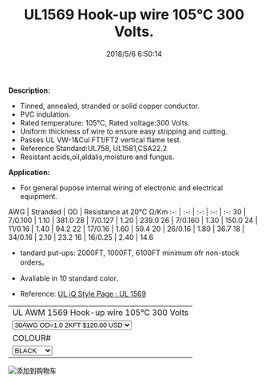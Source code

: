 ﻿---
layout: post 
title: UL1569 Hook-up wire 105℃ 300 Volts.
categories: wire-cable
overview: PVC,UIL1569,1 Wire,105 deg c,300V
series: FN10
part_number: 10-1569-0
thumb_img: 
image: static/15-20210603.jpg
date: 2018/5/6 6:50:14
permalink: /wire-cable/ul1569-hookup-wire-105degc-300v.html
---



__Description:__

* Tinned, annealed, stranded or solid copper conductor.
* PVC indulation.
* Rated temperature: 105℃, Rated voltage:300 Volts.
* Uniform thickness of wire to ensure easy stripping and cutting.
* Passes UL VW-1&amp;Cul FT1/FT2 vertical flame test.
* Reference Standard:UL758, UL1581,CSA22.2 
* Resistant acids,oil,aldalis,moisture and fungus. 

__Application:__

* For general pupose internal wiring of electronic and electrical equipment.

AWG | Stranded | OD | Resistance at 20℃ Ω/Km
:-: | :-: |  :-: |  :-: |  :-: 
30 | 7/0.100 | 1.10 | 381.0
28 | 7/0.127 | 1.20 | 239.0
26 | 7/0.160 | 1.30 | 150.0
24 | 11/0.16 | 1.40 | 94.2
22 | 17/0.16 | 1.60 | 59.4
20 | 26/0.16 | 1.80 | 36.7
18 | 34/0.16 | 2.10 | 23.2
16 | 16/0.25 | 2.40 | 14.6

* tandard put-ups: 2000FT, 1000FT, 6100FT minimum ofr non-stock orders。
* Avaliable in 10 standard color. 

* Reference: [UL iQ Style Page : UL 1569 ](http://iq.ul.com/awm/stylepage.aspx?Style=1569)


<form action="https://www.paypal.com/cgi-bin/webscr" method="post" target="_blank">
  <input type="hidden" name="cmd" value="_s-xclick" />
  <input type="hidden" name="hosted_button_id" value="LB9VFVWNKFYES" />
  <table>
    <tr>
      <td>
        <input type="hidden" name="on0" value="UL AWM 1569 Hook-up wire 105℃ 300 Volts"/>
        UL AWM 1569 Hook-up wire 105℃ 300 Volts
      </td>
    </tr>
    <tr>
      <td>
        <select name="os0">
          <option value="30AWG OD=1.0 2KFT">
            30AWG OD=1.0 2KFT $120.00 USD
          </option>
          <option value="28AWG OD=1.2 2KFT">
            28AWG OD=1.2 2KFT $150.00 USD
          </option>
          <option value="26AWG OD=1.3 2KFT">
            26AWG OD=1.3 2KFT $170.00 USD
          </option>
          <option value="24AWG OD=1.4 2KFT">
            24AWG OD=1.4 2KFT $190.00 USD
          </option>
          <option value="22AWG OD=1.6 2KFT">
            22AWG OD=1.6 2KFT $220.00 USD
          </option>
          <option value="20AWG OD=1.8 2KFT">
            20AWG OD=1.8 2KFT $260.00 USD
          </option>
          <option value="18AWG OD=2.1 2KFT">
            18AWG OD=2.1 2KFT $290.00 USD
          </option>
          <option value="16AWG OD=2.4 2KFT">
            16AWG OD=2.4 2KFT $340.00 USD
          </option>
        </select>
      </td>
    </tr>
    <tr>
      <td>
        <input type="hidden" name="on1" value="COLOUR#"/>
        COLOUR#
      </td>
    </tr>
    <tr>
      <td>
        <select name="os1">
          <option value="BLACK">
            BLACK
          </option>
          <option value="BROWN">
            BROWN
          </option>
          <option value="RED">
            RED
          </option>
          <option value="ORANGE">
            ORANGE
          </option>
          <option value="YELLOW">
            YELLOW
          </option>
          <option value="GREEN">
            GREEN
          </option>
          <option value="BLUE">
            BLUE
          </option>
          <option value="VIOLET">
            VIOLET
          </option>
          <option value="GRAY">
            GRAY
          </option>
          <option value="WHITE">
            WHITE
          </option>
        </select>
      </td>
    </tr>
  </table>
  <input type="hidden" name="currency_code" value="USD" />
  <input type="image" src="https://www.paypalobjects.com/en_US/i/btn/btn_cart_SM.gif" border="0" name="submit" title="有了PayPal，您可以更安全便捷地在线付款！" alt="添加到购物车" />
</form>